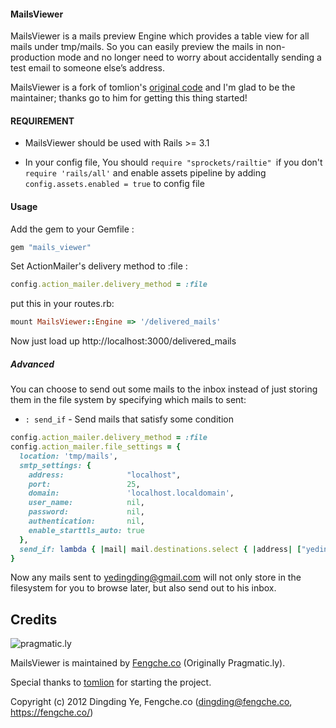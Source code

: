 #### MailsViewer ####

   MailsViewer is a mails preview Engine which provides a table view for all mails under tmp/mails. So you can easily preview the mails
   in non-production mode and no longer need to worry about accidentally sending a test email to someone else’s address.

   MailsViewer is a fork of tomlion's [original code](https://github.com/tomlion/mails_viewer) and I'm glad to be
   the maintainer; thanks go to him for getting this thing started!

#### REQUIREMENT ####

* MailsViewer should be used with Rails >= 3.1

* In your config file, You should `require "sprockets/railtie" `if you don't `require 'rails/all'`
and enable assets pipeline by adding `config.assets.enabled = true` to config file

#### Usage ####

Add the gem to your Gemfile :

```ruby
gem "mails_viewer"
```

Set ActionMailer's delivery method to :file :

```ruby
config.action_mailer.delivery_method = :file
```

put this in your routes.rb:

```ruby
mount MailsViewer::Engine => '/delivered_mails'
```

Now just load up http://localhost:3000/delivered_mails

##### Advanced #####

You can choose to send out some mails to the inbox instead of just
storing them in the file system by specifying which mails to sent:

- `: send_if`          - Send mails that satisfy some condition

```ruby
config.action_mailer.delivery_method = :file
config.action_mailer.file_settings = {
  location: 'tmp/mails',
  smtp_settings: {
    address:              "localhost",
    port:                 25,
    domain:               'localhost.localdomain',
    user_name:            nil,
    password:             nil,
    authentication:       nil,
    enable_starttls_auto: true
  },
  send_if: lambda { |mail| mail.destinations.select { |address| ["yedingding@gmail.com"].include?(address) }.any? }
}
```

Now any mails sent to yedingding@gmail.com will not only store in the
filesystem for you to browse later, but also send out to his inbox.

Credits
-------

![pragmatic.ly](https://fengche.co/assets/vlogo.png)

MailsViewer is maintained by [Fengche.co](https://fengche.co/ "Fengche.co") (Originally Pragmatic.ly).

Special thanks to [tomlion](https://github.com/tomlion) for starting the project.

Copyright (c) 2012 Dingding Ye, Fengche.co (dingding@fengche.co, https://fengche.co/)
